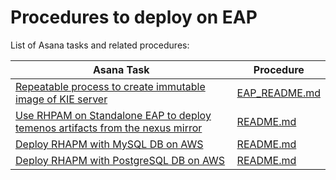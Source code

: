 # Procedures to deploy on EAP

List of Asana tasks and related procedures:

| Asana Task                                                                         | Procedure          |
| ---------------------------------------------------------------------------------- | ------------------ |
| [Repeatable process to create immutable image of KIE server][0]                    | [EAP_README.md][1] |
| [Use RHPAM on Standalone EAP to deploy temenos artifacts from the nexus mirror][2] | [README.md][3]     |
| [Deploy RHAPM with MySQL DB on AWS][4]                                             | [README.md][5]     |
| [Deploy RHAPM with PostgreSQL DB on AWS][6]                                        | [README.md][7]     |

<!-- links -->
[0]: https://app.asana.com/0/1200498898048415/1200624087463989/f
[1]: ../openshift/repeatableProcess/EAP_README.md
[2]: https://app.asana.com/0/1200498898048415/1201006547552951/f
[3]: ./mirror/README.md
[4]: https://app.asana.com/0/1200498898048415/1201006547552961/f
[5]: ./rhpam-on-aws-with-managed-mysql/README.md
[6]: https://app.asana.com/0/1200498898048415/1201006547552961/f
[7]: ./rhpam-on-aws-with-managed-postgresql/README.md
